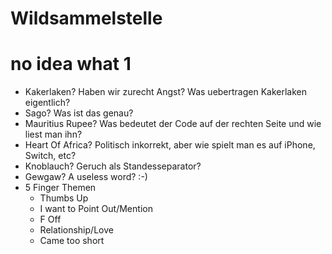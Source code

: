 # Wildsammelstelle

# no idea what 1
- Kakerlaken? Haben wir zurecht Angst? Was uebertragen Kakerlaken eigentlich?
- Sago? Was ist das genau?
- Mauritius Rupee? Was bedeutet der Code auf der rechten Seite und wie liest man ihn?
- Heart Of Africa? Politisch inkorrekt, aber wie spielt man es auf iPhone, Switch, etc?
- Knoblauch? Geruch als Standesseparator?
- Gewgaw? A useless word? :-)
- 5 Finger Themen
  - Thumbs Up
  - I want to Point Out/Mention
  - F Off
  - Relationship/Love
  - Came too short

